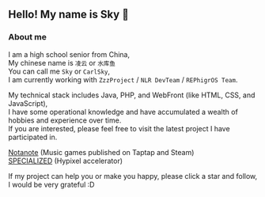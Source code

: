 ## Hello! My name is Sky 👋

### About me
I am a high school senior from China,<br>
My chinese name is ``` 凌云 ``` or ``` 水库鱼 ```<br>
You can call me ``` Sky ``` or ``` CarlSky ```,<br>
I am currently working with ``` ZzzProject ``` / ``` NLR DevTeam ``` / ``` REPhigrOS Team ```.<br>

My technical stack includes Java, PHP, and WebFront (like HTML, CSS, and JavaScript),<br>
I have some operational knowledge and have accumulated a wealth of hobbies and experience over time.<br>
If you are interested, please feel free to visit the latest project I have participated in.<br>

[Notanote](https://notanote.cn) (Music games published on Taptap and Steam)<br>
[SPECIALIZED](https://specialized.work) (Hypixel accelerator)<br>

If my project can help you or make you happy, please click a star and follow, I would be very grateful :D<br>
